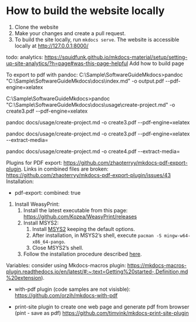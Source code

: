 # How to build the website locally

1. Clone the website
2. Make your changes and create a pull request.
3. To build the site locally, run `mkdocs serve`. The website is accessible locally at http://127.0.0.1:8000/

todo: analytics: https://squidfunk.github.io/mkdocs-material/setup/setting-up-site-analytics/?h=page#was-this-page-helpful
Add how to build page

To export to pdf with pandoc: 
C:\Sample\SoftwareGuideMkdocs>pandoc "C:\Sample\SoftwareGuideMkdocs\docs\index.md" -o output.pdf --pdf-engine=xelatex


C:\Sample\SoftwareGuideMkdocs>pandoc "C:\Sample\SoftwareGuideMkdocs\docs\usage\create-project.md" -o create3.pdf --pdf-engine=xelatex

pandoc docs/usage/create-project.md -o create3.pdf --pdf-engine=xelatex

pandoc docs/usage/create-project.md -o create3.pdf --pdf-engine=xelatex --extract-media=

pandoc docs/usage/create-project.md -o create4.pdf --extract-media=

Plugins for PDF export: https://github.com/zhaoterryy/mkdocs-pdf-export-plugin. Links in combined files are broken: https://github.com/zhaoterryy/mkdocs-pdf-export-plugin/issues/43
Installation:
- pdf-export:
      combined: true

1. Install WeasyPrint:
    1. Install the latest executable from this page: https://github.com/Kozea/WeasyPrint/releases
    2. Install MSYS2:
        1. Install [MSYS2](https://www.msys2.org/#installation) keeping the default options.
        2. After installation, in MSYS2’s shell, execute `pacman -S mingw-w64-x86_64-pango`.
        3. Close MSYS2’s shell.
    3. Follow the installation procedure described [here](https://github.com/zhaoterryy/mkdocs-pdf-export-plugin?tab=readme-ov-file#installation).

Variables: consider using Mkdocs-macros plugin: https://mkdocs-macros-plugin.readthedocs.io/en/latest/#:~:text=Getting%20started-,Definition,md%20extension).

  - with-pdf plugin (code samples are not visisble): https://github.com/orzih/mkdocs-with-pdf 

  - print-site plugin to create one web page and generate pdf from browser (pint - save as pdf) https://github.com/timvink/mkdocs-print-site-plugin